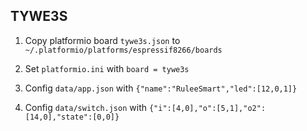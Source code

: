 ## TYWE3S

1. Copy platformio board `tywe3s.json` to `~/.platformio/platforms/espressif8266/boards`

2. Set `platformio.ini` with `board = tywe3s`

3. Config `data/app.json` with `{"name":"RuleeSmart","led":[12,0,1]}`

4. Config `data/switch.json` with `{"i":[4,0],"o":[5,1],"o2":[14,0],"state":[0,0]}`

